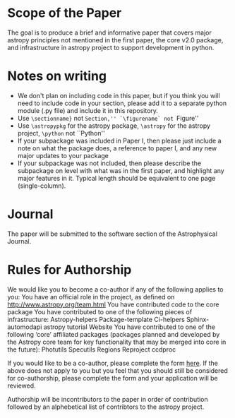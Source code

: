 Scope of the Paper
==================

The goal is to produce a brief and informative paper that covers major
astropy principles not mentioned in the first paper, the core v2.0
package, and infrastructure in astropy project to support development
in python.

Notes on writing
================

*  We don't plan on including code in this paper, but if you think you
        will need to include code in your section, please add it to a separate
        python module (.py file) and include it in this repository.
*  Use `\sectionname}` not ``Section,'' `\figurename`
        not ``Figure''
*  Use `\astropypkg` for the astropy package,
   `\astropy` for the astropy project, `\python` not
        ``Python''
*  If your subpackage was included in Paper I, then please just include a
   note on what the package does, a reference to paper I, and any new major
   updates to your package
*  If your subpackage was not included, then please describe the
   subpackage on level with what was in the first paper, and highlight any
   major features in it. Typical length should be equivalent to one page
   (single-column).

Journal
======

The paper will be submitted to the software section of the 
Astrophysical Journal. 

Rules for Authorship
====================


We would like you to become a co-author if any of the following applies to you:
    You have an official role in the project, as defined on http://www.astropy.org/team.html
    You have contributed code to the core package
    You have contributed to one of the following pieces of infrastructure:
        Astropy-helpers
        Package-template
        Ci-helpers
        Sphinx-automodapi
        astropy tutorial
        Website
    You have contributed to one of the following ‘core’ affiliated packages (packages planned and developed by the Astropy core team for key functionality that may be merged into core in the future):
        Photutils
        Specutils
        Regions
        Reproject
        ccdproc

If you would like to be a co-author, please complete the form [here](https://docs.google.com/forms/d/1UOA7-fqWy5aeGtW54gNFHiMvs53ahOMrfJtFJiS0fyQ/).   If the above does not apply to you but you feel that you should still be considered for co-authorship, please complete the form and your application will be reviewed.  

Authorship will be incontributors to the paper in order of contribution followed by an alphebetical list of contribtors to the astropy project. 
